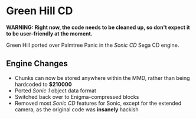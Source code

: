 # Green Hill CD
**WARNING: Right now, the code needs to be cleaned up, so don't expect it to be user-friendly at the moment.**

Green Hill ported over Palmtree Panic in the _Sonic CD_ Sega CD engine.

## Engine Changes
 - Chunks can now be stored anywhere within the MMD, rather than being hardcoded to **$210000**
 - Ported _Sonic 1_ object data format
 - Switched back over to Enigma-compressed blocks
 - Removed most _Sonic CD_ features for Sonic, except for the extended camera, as the original code was **insanely** hackish
